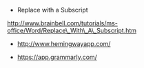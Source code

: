 * Replace with a Subscript

http://www.brainbell.com/tutorials/ms-office/Word/Replace\_With\_A\_Subscript.htm

* http://www.hemingwayapp.com/

* https://app.grammarly.com/




